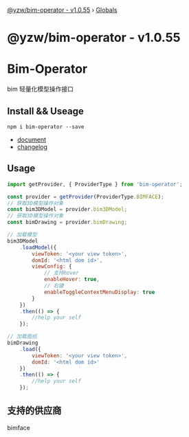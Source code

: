 [@yzw/bim-operator - v1.0.55](README.md) › [Globals](globals.md)

# @yzw/bim-operator - v1.0.55

# Bim-Operator

bim 轻量化模型操作接口

## Install && Useage

```shell
npm i bim-operator --save
```

- [document](./doc/globals.md)
- [changelog](./CHANGELOG.md)

## Usage

```js
import getProvider, { ProviderType } from 'bim-operator';

const provider = getProvider(ProviderType.BIMFACE);
// 获取3D模型操作对象
const bim3DModel = provider.bim3DModel;
// 获取3D模型操作对象
const bimDrawing = provider.bimDrawing;

// 加载模型
bim3DModel
    .loadModel({
        viewToken: '<your view token>',
        domId: '<html dom id>',
        viewConfig: {
            // 支持hover
            enableHover: true,
            // 右键
            enableToggleContextMenuDisplay: true
        }
    })
    .then(() => {
        //help your self
    });

// 加载图纸
bimDrawing
    .load({
        viewToken: '<your view token>',
        domId: '<html dom id>'
    })
    .then(() => {
        //help your self
    });
```

## 支持的供应商

bimface
